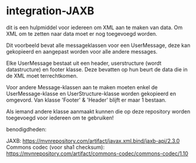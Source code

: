 # integration-JAXB

dit is een hulpmiddel voor iedereen om XML aan te maken van data. Om XML om te zetten naar data moet er nog toegevoegd worden.

Dit voorbeeld bevat alle messageklassen voor een UserMessage, deze kan gekopieerd en aangepast worden voor alle andere messages.

Elke UserMessage bestaat uit een header, userstructure (wordt datastructure) en footer klasse. Deze bevatten op hun beurt de data die in de XML moet terrechtkomen.

Voor andere Message-klassen aan te maken moeten enkel de UserMessage-klasse en UserStructure-klasse worden gekopieerd en omgevord. Van klasse 'Footer' & 'Header' blijft er maar 1 bestaan.

Als iemand andere klasse aanmaakt kunnen die op deze repository worden toegevoegd voor iedereen om te gebruiken!

benodigdheden:  

JAXB: https://mvnrepository.com/artifact/javax.xml.bind/jaxb-api/2.3.0  
Commons codec (voor sha1 checksum): https://mvnrepository.com/artifact/commons-codec/commons-codec/1.10
